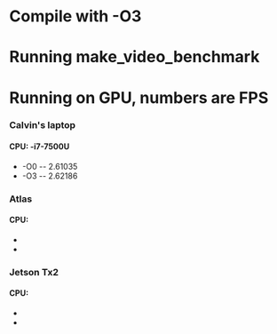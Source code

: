 # Compile with -O3

# Running make_video_benchmark

# Running on GPU, numbers are FPS

### Calvin's laptop
#### CPU: -i7-7500U
* -O0 -- 2.61035
* -O3 -- 2.62186

### Atlas
#### CPU: 
* 
* 

### Jetson Tx2
#### CPU: 
* 
* 
